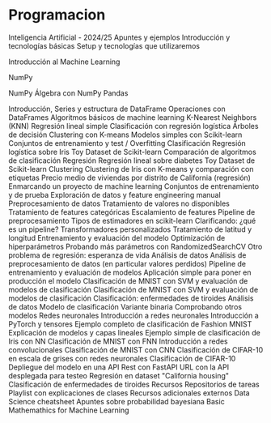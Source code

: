 # Programacion

Inteligencia Artificial - 2024/25
Apuntes y ejemplos
Introducción y tecnologías básicas
Setup y tecnologías que utilizaremos

Introducción al Machine Learning

NumPy

NumPy
Álgebra con NumPy
Pandas

Introducción, Series y estructura de DataFrame
Operaciones con DataFrames
Algoritmos básicos de machine learning
K-Nearest Neighbors (KNN)
Regresión lineal simple
Clasificación con regresión logística
Árboles de decisión
Clustering con K-means
Modelos simples con Scikit-learn
Conjuntos de entrenamiento y test / Overfitting
Clasificación
Regresión logística sobre Iris Toy Dataset de Scikit-learn
Comparación de algoritmos de clasificación
Regresión
Regresión lineal sobre diabetes Toy Dataset de Scikit-learn
Clustering
Clustering de Iris con K-means y comparación con etiquetas
Precio medio de viviendas por distrito de California (regresión)
Enmarcando un proyecto de machine learning
Conjuntos de entrenamiento y de prueba
Exploración de datos y feature engineering manual
Preprocesamiento de datos
Tratamiento de valores no disponibles
Tratamiento de features categóricas
Escalamiento de features
Pipeline de preprocesamiento
Tipos de estimadores en scikit-learn
Clarificando: ¿qué es un pipeline?
Transformadores personalizados
Tratamiento de latitud y longitud
Entrenamiento y evaluación del modelo
Optimización de hiperparámetros
Probando más parámetros con RandomizedSearchCV
Otro problema de regresión: esperanza de vida
Análisis de datos
Análisis de preprocesamiento de datos (en particular valores perdidos)
Pipeline de entrenamiento y evaluación de modelos
Aplicación simple para poner en producción el modelo
Clasificación de MNIST con SVM y evaluación de modelos de clasificación
Clasificación de MNIST con SVM y evaluación de modelos de clasificación
Clasificación: enfermedades de tiroides
Análisis de datos
Modelo de clasificación
Variante binaria
Comprobando otros modelos
Redes neuronales
Introducción a redes neuronales
Introducción a PyTorch y tensores
Ejemplo completo de clasificación de Fashion MNIST
Explicación de modelos y capas lineales
Ejemplo simple de clasificación de Iris con NN
Clasificación de MNIST con FNN
Introducción a redes convolucionales
Clasificación de MNIST con CNN
Clasificación de CIFAR-10 en escala de grises con redes neuronales
Clasificación de CIFAR-10
Depliegue del modelo en una API Rest con FastAPI
URL con la API desplegada para testeo
Regresión en dataset "California housing"
Clasificación de enfermedades de tiroides
Recursos
Repositorios de tareas
Playlist con explicaciones de clases
Recursos adicionales externos
Data Science cheatsheet
Apuntes sobre probabilidad bayesiana
Basic Mathemathics for Machine Learning
